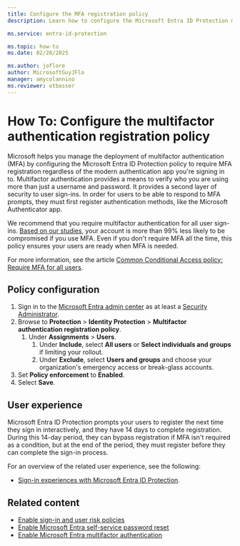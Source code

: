 ```yaml
---
title: Configure the MFA registration policy
description: Learn how to configure the Microsoft Entra ID Protection multifactor authentication registration policy.

ms.service: entra-id-protection

ms.topic: how-to
ms.date: 02/28/2025

ms.author: joflore
author: MicrosoftGuyJFlo
manager: amycolannino
ms.reviewer: etbasser
---
```

# How To: Configure the multifactor authentication registration policy

Microsoft helps you manage the deployment of multifactor authentication (MFA) by configuring the Microsoft Entra ID Protection policy to require MFA registration regardless of the modern authentication app you're signing in to. Multifactor authentication provides a means to verify who you are using more than just a username and password. It provides a second layer of security to user sign-ins. In order for users to be able to respond to MFA prompts, they must first register authentication methods, like the Microsoft Authenticator app.

We recommend that you require multifactor authentication for all user sign-ins. [Based on our studies](https://www.microsoft.com/security/security-insider/microsoft-digital-defense-report-2023), your account is more than 99% less likely to be compromised if you use MFA. Even if you don't require MFA all the time, this policy ensures your users are ready when MFA is needed.

For more information, see the article [Common Conditional Access policy: Require MFA for all users](../identity/conditional-access/policy-all-users-mfa-strength.md).

## Policy configuration

1. Sign in to the [Microsoft Entra admin center](https://entra.microsoft.com) as at least a [Security Administrator](~/identity/role-based-access-control/permissions-reference.md#security-administrator).
1. Browse to **Protection** > **Identity Protection** > **Multifactor authentication registration policy**.
   1. Under **Assignments** > **Users**.
      1. Under **Include**, select **All users** or **Select individuals and groups** if limiting your rollout.
      1. Under **Exclude**, select **Users and groups** and choose your organization's emergency access or break-glass accounts. 
1. Set **Policy enforcement** to **Enabled**.
1. Select **Save**.

## User experience

Microsoft Entra ID Protection prompts your users to register the next time they sign in interactively, and they have 14 days to complete registration. During this 14-day period, they can bypass registration if MFA isn't required as a condition, but at the end of the period, they must register before they can complete the sign-in process.

For an overview of the related user experience, see the following:

- [Sign-in experiences with Microsoft Entra ID Protection](concept-identity-protection-user-experience.md).  

## Related content

- [Enable sign-in and user risk policies](howto-identity-protection-configure-risk-policies.md)
- [Enable Microsoft Entra self-service password reset](~/identity/authentication/howto-sspr-deployment.md)
- [Enable Microsoft Entra multifactor authentication](~/identity/authentication/howto-mfa-getstarted.md)
